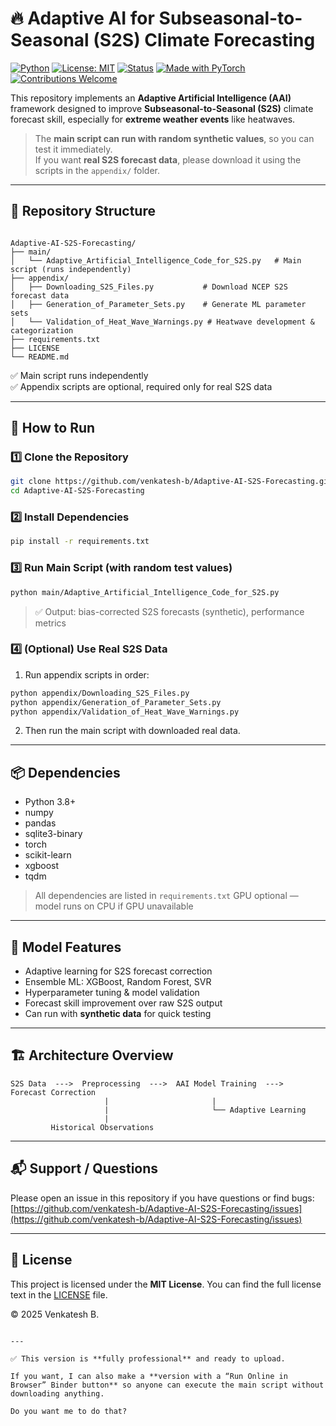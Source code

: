 # 🔥 Adaptive AI for Subseasonal-to-Seasonal (S2S) Climate Forecasting

[![Python](https://img.shields.io/badge/Python-3.8%2B-green.svg)]()
[![License: MIT](https://img.shields.io/badge/License-MIT-blue.svg)]()
[![Status](https://img.shields.io/badge/Status-Active-success.svg)]()
[![Made with PyTorch](https://img.shields.io/badge/Made%20with-PyTorch-red.svg)]()
[![Contributions Welcome](https://img.shields.io/badge/Contributions-Welcome-brightgreen.svg)]()

This repository implements an **Adaptive Artificial Intelligence (AAI)** framework designed to improve **Subseasonal-to-Seasonal (S2S)** climate forecast skill, especially for **extreme weather events** like heatwaves.

> The **main script can run with random synthetic values**, so you can test it immediately.  
> If you want **real S2S forecast data**, please download it using the scripts in the `appendix/` folder.

---

## 📌 Repository Structure

```

Adaptive-AI-S2S-Forecasting/
├── main/
│   └── Adaptive_Artificial_Intelligence_Code_for_S2S.py   # Main script (runs independently)
├── appendix/
│   ├── Downloading_S2S_Files.py           # Download NCEP S2S forecast data
│   ├── Generation_of_Parameter_Sets.py    # Generate ML parameter sets
│   └── Validation_of_Heat_Wave_Warnings.py # Heatwave development & categorization
├── requirements.txt
├── LICENSE
└── README.md

````

✅ Main script runs independently  
✅ Appendix scripts are optional, required only for real S2S data

---

## 🚀 How to Run

### 1️⃣ Clone the Repository
```bash
git clone https://github.com/venkatesh-b/Adaptive-AI-S2S-Forecasting.git
cd Adaptive-AI-S2S-Forecasting
````

### 2️⃣ Install Dependencies

```bash
pip install -r requirements.txt
```

### 3️⃣ Run Main Script (with random test values)

```bash
python main/Adaptive_Artificial_Intelligence_Code_for_S2S.py
```

> ✅ Output: bias-corrected S2S forecasts (synthetic), performance metrics

### 4️⃣ (Optional) Use Real S2S Data

1. Run appendix scripts in order:

```bash
python appendix/Downloading_S2S_Files.py
python appendix/Generation_of_Parameter_Sets.py
python appendix/Validation_of_Heat_Wave_Warnings.py
```

2. Then run the main script with downloaded real data.

---

## 📦 Dependencies

* Python 3.8+
* numpy
* pandas
* sqlite3-binary
* torch
* scikit-learn
* xgboost
* tqdm

> All dependencies are listed in `requirements.txt`
> GPU optional — model runs on CPU if GPU unavailable

---

## 🧠 Model Features

* Adaptive learning for S2S forecast correction
* Ensemble ML: XGBoost, Random Forest, SVR
* Hyperparameter tuning & model validation
* Forecast skill improvement over raw S2S output
* Can run with **synthetic data** for quick testing

---

## 🏗️ Architecture Overview

```
S2S Data  --->  Preprocessing  --->  AAI Model Training  --->  Forecast Correction
                     |                       |
                     |                       └── Adaptive Learning
                     |
         Historical Observations
```

---

## 📬 Support / Questions

Please open an issue in this repository if you have questions or find bugs:
[https://github.com/venkatesh-b/Adaptive-AI-S2S-Forecasting/issues](https://github.com/venkatesh-b/Adaptive-AI-S2S-Forecasting/issues)

---

## 📄 License

This project is licensed under the **MIT License**.
You can find the full license text in the [LICENSE](./LICENSE) file.

© 2025 Venkatesh B.

```

---

✅ This version is **fully professional** and ready to upload.  

If you want, I can also make a **version with a “Run Online in Browser” Binder button** so anyone can execute the main script without downloading anything.  

Do you want me to do that?
```
